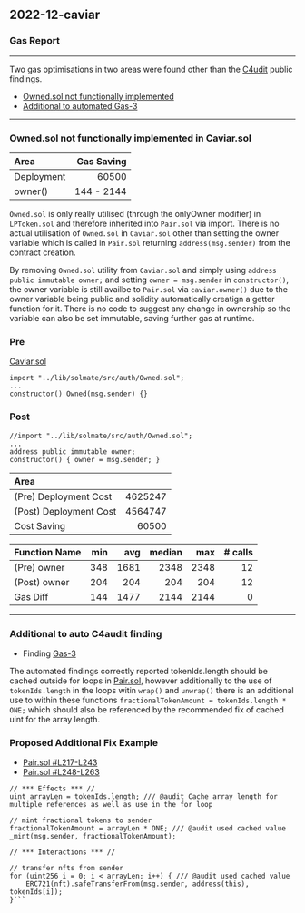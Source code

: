 ## 2022-12-caviar
### Gas Report 

---

Two gas optimisations in two areas were found other than the [C4udit](https://gist.github.com/Picodes/42f9144fd8cba738f3a7098411737760) public findings.
- [Owned.sol not functionally implemented](#owned.sol-not-functionally-implemented-in-caviar.sol)
- [Additional to automated Gas-3](#additional-to-auto-c4audit-finding)

---

### Owned.sol not functionally implemented in Caviar.sol

| Area | Gas Saving  |
|:--|--:|
| Deployment | 60500 |
| owner() | 144 - 2144 |

```Owned.sol``` is only really utilised (through the onlyOwner modifier) in ```LPToken.sol``` and therefore inherited into ```Pair.sol``` via import. There is no actual utilisation of ```Owned.sol``` in ```Caviar.sol``` other than setting the owner variable which is called in ```Pair.sol``` returning ```address(msg.sender)``` from the contract creation. 

By removing ```Owned.sol``` utility from ```Caviar.sol``` and simply using ```address public immutable owner;``` and setting ```owner = msg.sender``` in ```constructor()```, the owner variable is still availbe to ```Pair.sol``` via ```caviar.owner()``` due to the owner variable being public and solidity automatically creatign a getter function for it. There is no code to suggest any change in ownership so the variable can also be set immutable, saving further gas at runtime.

### Pre

[Caviar.sol](https://github.com/code-423n4/2022-12-caviar/blob/0212f9dc3b6a418803dbfacda0e340e059b8aae2/src/Caviar.sol#L4)
```solidity
import "../lib/solmate/src/auth/Owned.sol";
...
constructor() Owned(msg.sender) {}
```
### Post

```solidity
//import "../lib/solmate/src/auth/Owned.sol";
...
address public immutable owner;
constructor() { owner = msg.sender; }
```

| Area |         |
|:--|--:|
| (Pre) Deployment Cost          | 4625247 |
| (Post) Deployment Cost         | 4564747 |
| Cost Saving                    | 60500   |

| Function Name        | min     | avg     | median  | max     | # calls |
|:--|--:|--:|--:|--:|--:|
| (Pre) owner          | 348     | 1681    | 2348    | 2348    | 12      |
| (Post) owner         | 204     | 204     | 204     | 204     | 12      |
| Gas Diff             | 144     | 1477    | 2144    | 2144    | 0       |

---

### Additional to auto C4audit finding

- Finding [Gas-3](https://gist.github.com/Picodes/42f9144fd8cba738f3a7098411737760#gas-3-cache-array-length-outside-of-loop)

The automated findings correctly reported tokenIds.length should be cached outside for loops in [Pair.sol](), however additionally to the use of ```tokenIds.length``` in the loops witin ```wrap()``` and ```unwrap()``` there is an additional use to within these functions ```fractionalTokenAmount = tokenIds.length * ONE;``` which should also be referenced by the recommended fix of cached uint for the array length.

### Proposed Additional Fix Example

- [Pair.sol #L217-L243](https://github.com/code-423n4/2022-12-caviar/blob/0212f9dc3b6a418803dbfacda0e340e059b8aae2/src/Pair.sol#L217-L243)
- [Pair.sol #L248-L263](https://github.com/code-423n4/2022-12-caviar/blob/0212f9dc3b6a418803dbfacda0e340e059b8aae2/src/Pair.sol#L248-L263)

```solidity
// *** Effects *** //
uint arrayLen = tokenIds.length; /// @audit Cache array length for multiple references as well as use in the for loop

// mint fractional tokens to sender
fractionalTokenAmount = arrayLen * ONE; /// @audit used cached value
_mint(msg.sender, fractionalTokenAmount);

// *** Interactions *** //

// transfer nfts from sender
for (uint256 i = 0; i < arrayLen; i++) { /// @audit used cached value
    ERC721(nft).safeTransferFrom(msg.sender, address(this), tokenIds[i]);
}```
